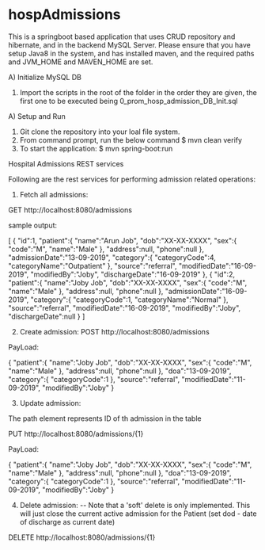 # hospAdmissions


This is a springboot based application that uses CRUD repository and hibernate, and in the backend MySQL Server. Please ensure that you have setup Java8 in the system, and has installed maven, and the required paths and JVM_HOME and MAVEN_HOME are set.

A) Initialize MySQL DB
 1. Import the scripts in the root of the folder in the order they are given, the first one to be executed being 0_prom_hosp_admission_DB_Init.sql

A) Setup and Run

1. Git clone the repository into your loal file system.
2. From command prompt, run the below command
     $ mvn clean verify
3. To start the application:
     $ mvn spring-boot:run




Hospital Admissions REST services

Following are the rest services for performing admission related operations:

1) Fetch all admissions:

GET  http://localhost:8080/admissions

sample output:

[ 
   { 
      "id":1,
      "patient":{ 
         "name":"Arun Job",
         "dob":"XX-XX-XXXX",
         "sex":{ 
            "code":"M",
            "name":"Male"
         },
         "address":null,
         "phone":null
      },
      "admissionDate":"13-09-2019",
      "category":{ 
         "categoryCode":4,
         "categoryName":"Outpatient"
      },
      "source":"referral",
      "modifiedDate":"16-09-2019",
      "modifiedBy":"Joby",
      "dischargeDate":"16-09-2019"
   },
   { 
      "id":2,
      "patient":{ 
         "name":"Joby Job",
         "dob":"XX-XX-XXXX",
         "sex":{ 
            "code":"M",
            "name":"Male"
         },
         "address":null,
         "phone":null
      },
      "admissionDate":"16-09-2019",
      "category":{ 
         "categoryCode":1,
         "categoryName":"Normal"
      },
      "source":"referral",
      "modifiedDate":"16-09-2019",
      "modifiedBy":"Joby",
      "dischargeDate":null
   }
]


2) Create admission:
POST  http://localhost:8080/admissions

PayLoad:

{ 
   "patient":{ 
      "name":"Joby Job",
      "dob":"XX-XX-XXXX",
      "sex":{ 
         "code":"M",
         "name":"Male"
      },
      "address":null,
      "phone":null
   },
   "doa":"13-09-2019",
   "category":{ 
      "categoryCode":1
   },
   "source":"referral",
   "modifiedDate":"11-09-2019",
   "modifiedBy":"Joby"
}


3) Update admission:

The path element represents ID of th admission in the table

PUT  http://localhost:8080/admissions/{1}

PayLoad:

{ 
   "patient":{ 
      "name":"Joby Job",
      "dob":"XX-XX-XXXX",
      "sex":{ 
         "code":"M",
         "name":"Male"
      },
      "address":null,
      "phone":null
   },
   "doa":"13-09-2019",
   "category":{ 
      "categoryCode":1
   },
   "source":"referral",
   "modifiedDate":"11-09-2019",
   "modifiedBy":"Joby"
}


4) Delete admission:
    -- Note that a 'soft' delete is only implemented. This will just close the current active admission for the Patient (set dod - date of discharge as current date)
    
 DELETE  http://localhost:8080/admissions/{1}

 
